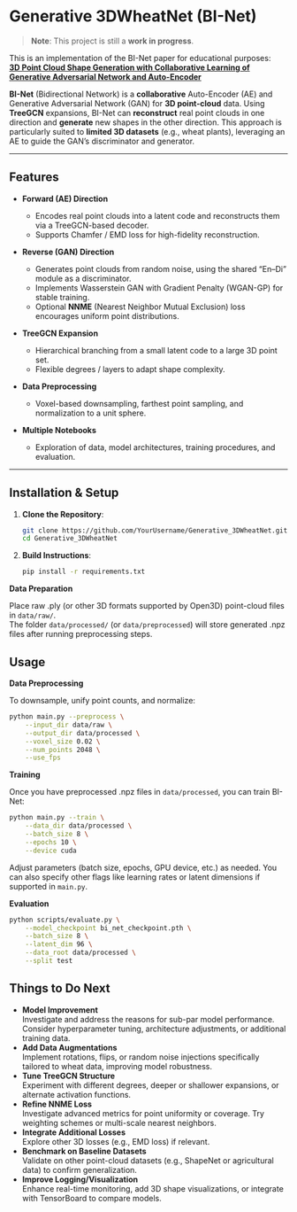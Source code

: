 # Generative 3DWheatNet (BI-Net)
> **Note**: This project is still a **work in progress**.

This is an implementation of the BI-Net paper for educational purposes:  
[**3D Point Cloud Shape Generation with Collaborative Learning of Generative Adversarial Network and Auto-Encoder**](https://www.mdpi.com/2072-4292/16/10/1772)

**BI-Net** (Bidirectional Network) is a **collaborative** Auto-Encoder (AE) and Generative Adversarial Network (GAN) for **3D point-cloud** data. Using **TreeGCN** expansions, BI-Net can **reconstruct** real point clouds in one direction and **generate** new shapes in the other direction. This approach is particularly suited to **limited 3D datasets** (e.g., wheat plants), leveraging an AE to guide the GAN’s discriminator and generator.

---

## Features

- **Forward (AE) Direction**  
  - Encodes real point clouds into a latent code and reconstructs them via a TreeGCN-based decoder.
  - Supports Chamfer / EMD loss for high-fidelity reconstruction.

- **Reverse (GAN) Direction**  
  - Generates point clouds from random noise, using the shared “En–Di” module as a discriminator.
  - Implements Wasserstein GAN with Gradient Penalty (WGAN-GP) for stable training.
  - Optional **NNME** (Nearest Neighbor Mutual Exclusion) loss encourages uniform point distributions.

- **TreeGCN Expansion**  
  - Hierarchical branching from a small latent code to a large 3D point set.
  - Flexible degrees / layers to adapt shape complexity.

- **Data Preprocessing**  
  - Voxel-based downsampling, farthest point sampling, and normalization to a unit sphere.

- **Multiple Notebooks**  
  - Exploration of data, model architectures, training procedures, and evaluation.

---

## Installation & Setup

1. **Clone the Repository**:
   ```bash
   git clone https://github.com/YourUsername/Generative_3DWheatNet.git
   cd Generative_3DWheatNet
   ```

2. **Build Instructions**:
   ```bash
   pip install -r requirements.txt
   ```

**Data Preparation**

Place raw .ply (or other 3D formats supported by Open3D) point-cloud files in `data/raw/`.  
The folder `data/processed/` (or `data/preprocessed`) will store generated .npz files after running preprocessing steps.

## Usage

**Data Preprocessing**

To downsample, unify point counts, and normalize:
```bash
python main.py --preprocess \
    --input_dir data/raw \
    --output_dir data/processed \
    --voxel_size 0.02 \
    --num_points 2048 \
    --use_fps
```

**Training**

Once you have preprocessed .npz files in `data/processed`, you can train BI-Net:
```bash
python main.py --train \
    --data_dir data/processed \
    --batch_size 8 \
    --epochs 10 \
    --device cuda
```
Adjust parameters (batch size, epochs, GPU device, etc.) as needed. You can also specify other flags like learning rates or latent dimensions if supported in `main.py`.

**Evaluation**
```bash
python scripts/evaluate.py \
    --model_checkpoint bi_net_checkpoint.pth \
    --batch_size 8 \
    --latent_dim 96 \
    --data_root data/processed \
    --split test
```

## Things to Do Next
- **Model Improvement**  
  Investigate and address the reasons for sub-par model performance. Consider hyperparameter tuning, architecture adjustments, or additional training data.
- **Add Data Augmentations**  
  Implement rotations, flips, or random noise injections specifically tailored to wheat data, improving model robustness.
- **Tune TreeGCN Structure**  
  Experiment with different degrees, deeper or shallower expansions, or alternate activation functions.
- **Refine NNME Loss**  
  Investigate advanced metrics for point uniformity or coverage. Try weighting schemes or multi-scale nearest neighbors.
- **Integrate Additional Losses**  
  Explore other 3D losses (e.g., EMD loss) if relevant.
- **Benchmark on Baseline Datasets**  
  Validate on other point-cloud datasets (e.g., ShapeNet or agricultural data) to confirm generalization.
- **Improve Logging/Visualization**  
  Enhance real-time monitoring, add 3D shape visualizations, or integrate with TensorBoard to compare models.